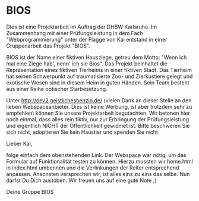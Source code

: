 # BIOS

Dies ist eine Projektarbeit im Auftrag der DHBW Karlsruhe. Im Zusammenhang mit einer Prüfungsleistung in dem Fach "Webprogrammierung" unter der Flagge von Kai entstand in einer Gruppenarbeit das Projekt "BIOS".

BIOS ist der Name einer fiktiven Hausziege, getreu dem Motto: "Wenn ich mal eine Ziege hab', nenn' ich sie Bios". Das Projekt beinhaltet die Repräsentation eines fiktiven Tierheims in einer fiktiven Stadt. Das Tierheim hat seinen Schwerpunkt auf traumatisierte Zoo- und Zierkustiere gelegt und exotische Wesen sind in diesem Heim in guten Händen. Sein Team besteht aus einer Reihe optischer Starbesetzung.

Unter http://dev2.geistlichesbenzin.de/ (vielen Dank an dieser Stelle an den lieben Webspaceanbieter. Dies ist keine Werbung, ist aber trotzdem sehr zu empfehlen) können Sie unsere Projektarbeit begutachten. Wir betonen hier noch einmal, dass alles rein fiktiv, nur zur Erbringung der Prüfungsleistung und eigentlich NICHT der Öffentlichkeit gewidmet ist. Bitte beschweren Sie sich nicht, adoptieren Sie kein Haustier und spenden Sie nicht.

Lieber Kai,

folge einfach dem obenstehenden Link. Der Webspace war nötig, um das Formular auf Funktionalität testen zu können. Hierzu mussten wir home.html in index.html umbennen und die Verlinkungen der Reiter entsprechend anpassen. Ansonsten versprechen wir, ist alles eins zu eins das selbe. Nun darfst Du Dich austoben. Wir freuen uns auf eine gute Note ;)

Deine Gruppe BIOS
